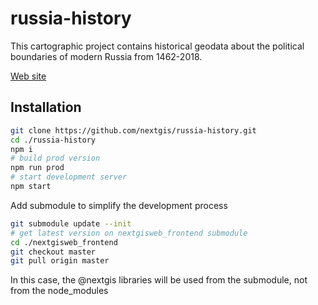 # russia-history

This cartographic project contains historical geodata about the political boundaries of modern Russia from 1462-2018.

[Web site](http://map.runivers.ru)

## Installation

```bash
git clone https://github.com/nextgis/russia-history.git
cd ./russia-history
npm i
# build prod version
npm run prod
# start development server
npm start
```

Add submodule to simplify the development process

```bash
git submodule update --init
# get latest version on nextgisweb_frontend submodule
cd ./nextgisweb_frontend
git checkout master
git pull origin master
```

In this case, the @nextgis libraries will be used from the submodule, not from the node_modules
